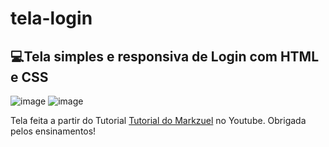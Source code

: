 # tela-login
## 💻Tela simples e responsiva de Login com HTML e CSS<br>
![image](https://user-images.githubusercontent.com/86492909/148120921-3d0b1230-7293-403e-b10b-975153d314c9.png)
![image](https://user-images.githubusercontent.com/86492909/148120961-0f2936e1-06a7-416d-9eb9-883221a6e9c2.png)

Tela feita a partir do Tutorial [Tutorial do Markzuel](https://www.youtube.com/watch?v=69-WfrVBli8) no Youtube. Obrigada pelos ensinamentos!
